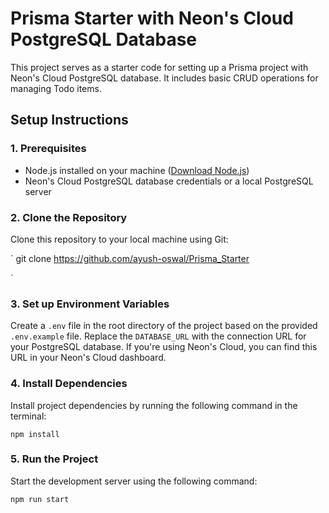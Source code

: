 # Prisma Starter with Neon's Cloud PostgreSQL Database

This project serves as a starter code for setting up a Prisma project with Neon's Cloud PostgreSQL database. It includes basic CRUD operations for managing Todo items.

## Setup Instructions

### 1. Prerequisites
- Node.js installed on your machine ([Download Node.js](https://nodejs.org/))
- Neon's Cloud PostgreSQL database credentials or a local PostgreSQL server

### 2. Clone the Repository
Clone this repository to your local machine using Git:

`
git clone https://github.com/ayush-oswal/Prisma_Starter

`

### 3. Set up Environment Variables
Create a `.env` file in the root directory of the project based on the provided `.env.example` file. Replace the `DATABASE_URL` with the connection URL for your PostgreSQL database. If you're using Neon's Cloud, you can find this URL in your Neon's Cloud dashboard.

### 4. Install Dependencies
Install project dependencies by running the following command in the terminal:

`
npm install
`

### 5. Run the Project
Start the development server using the following command:

`
npm run start
`